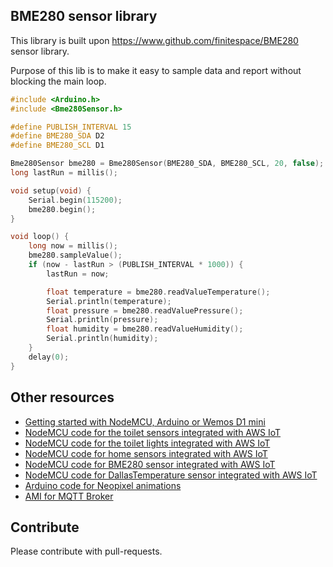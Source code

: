 ## BME280 sensor library

This library is built upon https://www.github.com/finitespace/BME280 sensor library.

Purpose of this lib is to make it easy to sample data and report without blocking the main loop.


```cpp
#include <Arduino.h>
#include <Bme280Sensor.h>

#define PUBLISH_INTERVAL 15
#define BME280_SDA D2
#define BME280_SCL D1

Bme280Sensor bme280 = Bme280Sensor(BME280_SDA, BME280_SCL, 20, false);
long lastRun = millis();

void setup(void) {
    Serial.begin(115200);
    bme280.begin();
}

void loop() {
    long now = millis();
    bme280.sampleValue();
    if (now - lastRun > (PUBLISH_INTERVAL * 1000)) {
        lastRun = now;

        float temperature = bme280.readValueTemperature();
        Serial.println(temperature);
        float pressure = bme280.readValuePressure();
        Serial.println(pressure);
        float humidity = bme280.readValueHumidity();
        Serial.println(humidity);
    }
    delay(0);
}
```


## Other resources

* [Getting started with NodeMCU, Arduino or Wemos D1 mini](https://github.com/5orenso/arduino-getting-started)
* [NodeMCU code for the toilet sensors integrated with AWS IoT](https://github.com/5orenso/nodemcu-mqtt-toilet-project)
* [NodeMCU code for the toilet lights integrated with AWS IoT](https://github.com/5orenso/nodemcu-mqtt-toilet-project-display)
* [NodeMCU code for home sensors integrated with AWS IoT](https://github.com/5orenso/nodemcu-mqtt-home-sensors)
* [NodeMCU code for BME280 sensor integrated with AWS IoT](https://github.com/5orenso/nodemcu-mqtt-bme280)
* [NodeMCU code for DallasTemperature sensor integrated with AWS IoT](https://github.com/5orenso/nodemcu-mqtt-dallastemperature)
* [Arduino code for Neopixel animations](https://github.com/5orenso/nodemcu-neopixel-animations)
* [AMI for MQTT Broker](https://github.com/5orenso/aws-ami-creation)


## Contribute

Please contribute with pull-requests.
